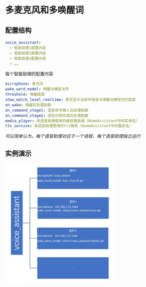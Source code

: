 # 多麦克风和多唤醒词

## 配置结构

```yaml
voice_assistant:
  - 智能助理1配置内容
  - 智能助理2配置内容
  - 智能助理3配置内容
  - ……
```

每个智能助理的配置内容
```yaml
microphone: 麦克风
wake_word_model: 唤醒词模型文件
threshold: 唤醒阈值
show_match_level_realtime: 是否显示当前环境音与唤醒词模型的匹配度
on_wake: 唤醒后处理函数
on_command_stage1: 语音命令输入后处理函数
on_command_stage2: 语音识别完成后处理函数
media_player: 本语音助理使用的媒体播放器（HomeAssistant中的实体名）
tts_service: 本语音助理使用的tts服务（HomeAssistant中的服务名）
```

*可以简单认为，每个语音助理对应于一个进程，每个语音助理独立运行*

## 实例演示

<img src=images/multi_process.JPG width="70%">